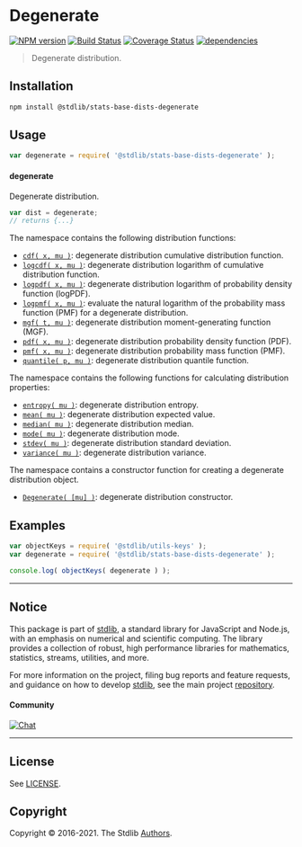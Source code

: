 <!--

@license Apache-2.0

Copyright (c) 2018 The Stdlib Authors.

Licensed under the Apache License, Version 2.0 (the "License");
you may not use this file except in compliance with the License.
You may obtain a copy of the License at

   http://www.apache.org/licenses/LICENSE-2.0

Unless required by applicable law or agreed to in writing, software
distributed under the License is distributed on an "AS IS" BASIS,
WITHOUT WARRANTIES OR CONDITIONS OF ANY KIND, either express or implied.
See the License for the specific language governing permissions and
limitations under the License.

-->

# Degenerate

[![NPM version][npm-image]][npm-url] [![Build Status][test-image]][test-url] [![Coverage Status][coverage-image]][coverage-url] [![dependencies][dependencies-image]][dependencies-url]

> Degenerate distribution.

<section class="installation">

## Installation

```bash
npm install @stdlib/stats-base-dists-degenerate
```

</section>

<section class="usage">

## Usage

```javascript
var degenerate = require( '@stdlib/stats-base-dists-degenerate' );
```

#### degenerate

Degenerate distribution.

```javascript
var dist = degenerate;
// returns {...}
```

The namespace contains the following distribution functions:

<!-- <toc pattern="*+(cdf|pdf|pmf|mgf|quantile)*"> -->

<div class="namespace-toc">

-   <span class="signature">[`cdf( x, mu )`][@stdlib/stats/base/dists/degenerate/cdf]</span><span class="delimiter">: </span><span class="description">degenerate distribution cumulative distribution function.</span>
-   <span class="signature">[`logcdf( x, mu )`][@stdlib/stats/base/dists/degenerate/logcdf]</span><span class="delimiter">: </span><span class="description">degenerate distribution logarithm of cumulative distribution function.</span>
-   <span class="signature">[`logpdf( x, mu )`][@stdlib/stats/base/dists/degenerate/logpdf]</span><span class="delimiter">: </span><span class="description">degenerate distribution logarithm of probability density function (logPDF).</span>
-   <span class="signature">[`logpmf( x, mu )`][@stdlib/stats/base/dists/degenerate/logpmf]</span><span class="delimiter">: </span><span class="description">evaluate the natural logarithm of the probability mass function (PMF) for a degenerate distribution.</span>
-   <span class="signature">[`mgf( t, mu )`][@stdlib/stats/base/dists/degenerate/mgf]</span><span class="delimiter">: </span><span class="description">degenerate distribution moment-generating function (MGF).</span>
-   <span class="signature">[`pdf( x, mu )`][@stdlib/stats/base/dists/degenerate/pdf]</span><span class="delimiter">: </span><span class="description">degenerate distribution probability density function (PDF).</span>
-   <span class="signature">[`pmf( x, mu )`][@stdlib/stats/base/dists/degenerate/pmf]</span><span class="delimiter">: </span><span class="description">degenerate distribution probability mass function (PMF).</span>
-   <span class="signature">[`quantile( p, mu )`][@stdlib/stats/base/dists/degenerate/quantile]</span><span class="delimiter">: </span><span class="description">degenerate distribution quantile function.</span>

</div>

<!-- </toc> -->

The namespace contains the following functions for calculating distribution properties:

<!-- <toc pattern="*+(entropy|kurtosis|mean|median|mode|skewness|stdev|variance)*"> -->

<div class="namespace-toc">

-   <span class="signature">[`entropy( mu )`][@stdlib/stats/base/dists/degenerate/entropy]</span><span class="delimiter">: </span><span class="description">degenerate distribution entropy.</span>
-   <span class="signature">[`mean( mu )`][@stdlib/stats/base/dists/degenerate/mean]</span><span class="delimiter">: </span><span class="description">degenerate distribution expected value.</span>
-   <span class="signature">[`median( mu )`][@stdlib/stats/base/dists/degenerate/median]</span><span class="delimiter">: </span><span class="description">degenerate distribution median.</span>
-   <span class="signature">[`mode( mu )`][@stdlib/stats/base/dists/degenerate/mode]</span><span class="delimiter">: </span><span class="description">degenerate distribution mode.</span>
-   <span class="signature">[`stdev( mu )`][@stdlib/stats/base/dists/degenerate/stdev]</span><span class="delimiter">: </span><span class="description">degenerate distribution standard deviation.</span>
-   <span class="signature">[`variance( mu )`][@stdlib/stats/base/dists/degenerate/variance]</span><span class="delimiter">: </span><span class="description">degenerate distribution variance.</span>

</div>

<!-- </toc> -->

The namespace contains a constructor function for creating a degenerate distribution object.

<!-- <toc pattern="*ctor*"> -->

<div class="namespace-toc">

-   <span class="signature">[`Degenerate( [mu] )`][@stdlib/stats/base/dists/degenerate/ctor]</span><span class="delimiter">: </span><span class="description">degenerate distribution constructor.</span>

</div>

<!-- </toc> -->

</section>

<!-- /.usage -->

<section class="examples">

## Examples

<!-- TODO: better examples -->

<!-- eslint no-undef: "error" -->

```javascript
var objectKeys = require( '@stdlib/utils-keys' );
var degenerate = require( '@stdlib/stats-base-dists-degenerate' );

console.log( objectKeys( degenerate ) );
```

</section>

<!-- /.examples -->


<section class="main-repo" >

* * *

## Notice

This package is part of [stdlib][stdlib], a standard library for JavaScript and Node.js, with an emphasis on numerical and scientific computing. The library provides a collection of robust, high performance libraries for mathematics, statistics, streams, utilities, and more.

For more information on the project, filing bug reports and feature requests, and guidance on how to develop [stdlib][stdlib], see the main project [repository][stdlib].

#### Community

[![Chat][chat-image]][chat-url]

---

## License

See [LICENSE][stdlib-license].


## Copyright

Copyright &copy; 2016-2021. The Stdlib [Authors][stdlib-authors].

</section>

<!-- /.stdlib -->

<!-- Section for all links. Make sure to keep an empty line after the `section` element and another before the `/section` close. -->

<section class="links">

[npm-image]: http://img.shields.io/npm/v/@stdlib/stats-base-dists-degenerate.svg
[npm-url]: https://npmjs.org/package/@stdlib/stats-base-dists-degenerate

[test-image]: https://github.com/stdlib-js/stats-base-dists-degenerate/actions/workflows/test.yml/badge.svg
[test-url]: https://github.com/stdlib-js/stats-base-dists-degenerate/actions/workflows/test.yml

[coverage-image]: https://img.shields.io/codecov/c/github/stdlib-js/stats-base-dists-degenerate/main.svg
[coverage-url]: https://codecov.io/github/stdlib-js/stats-base-dists-degenerate?branch=main

[dependencies-image]: https://img.shields.io/david/stdlib-js/stats-base-dists-degenerate.svg
[dependencies-url]: https://david-dm.org/stdlib-js/stats-base-dists-degenerate/main

[chat-image]: https://img.shields.io/gitter/room/stdlib-js/stdlib.svg
[chat-url]: https://gitter.im/stdlib-js/stdlib/

[stdlib]: https://github.com/stdlib-js/stdlib

[stdlib-authors]: https://github.com/stdlib-js/stdlib/graphs/contributors

[stdlib-license]: https://raw.githubusercontent.com/stdlib-js/stats-base-dists-degenerate/main/LICENSE

<!-- <toc-links> -->

[@stdlib/stats/base/dists/degenerate/ctor]: https://github.com/stdlib-js/stats-base-dists-degenerate-ctor

[@stdlib/stats/base/dists/degenerate/entropy]: https://github.com/stdlib-js/stats-base-dists-degenerate-entropy

[@stdlib/stats/base/dists/degenerate/mean]: https://github.com/stdlib-js/stats-base-dists-degenerate-mean

[@stdlib/stats/base/dists/degenerate/median]: https://github.com/stdlib-js/stats-base-dists-degenerate-median

[@stdlib/stats/base/dists/degenerate/mode]: https://github.com/stdlib-js/stats-base-dists-degenerate-mode

[@stdlib/stats/base/dists/degenerate/stdev]: https://github.com/stdlib-js/stats-base-dists-degenerate-stdev

[@stdlib/stats/base/dists/degenerate/variance]: https://github.com/stdlib-js/stats-base-dists-degenerate-variance

[@stdlib/stats/base/dists/degenerate/cdf]: https://github.com/stdlib-js/stats-base-dists-degenerate-cdf

[@stdlib/stats/base/dists/degenerate/logcdf]: https://github.com/stdlib-js/stats-base-dists-degenerate-logcdf

[@stdlib/stats/base/dists/degenerate/logpdf]: https://github.com/stdlib-js/stats-base-dists-degenerate-logpdf

[@stdlib/stats/base/dists/degenerate/logpmf]: https://github.com/stdlib-js/stats-base-dists-degenerate-logpmf

[@stdlib/stats/base/dists/degenerate/mgf]: https://github.com/stdlib-js/stats-base-dists-degenerate-mgf

[@stdlib/stats/base/dists/degenerate/pdf]: https://github.com/stdlib-js/stats-base-dists-degenerate-pdf

[@stdlib/stats/base/dists/degenerate/pmf]: https://github.com/stdlib-js/stats-base-dists-degenerate-pmf

[@stdlib/stats/base/dists/degenerate/quantile]: https://github.com/stdlib-js/stats-base-dists-degenerate-quantile

<!-- </toc-links> -->

</section>

<!-- /.links -->
